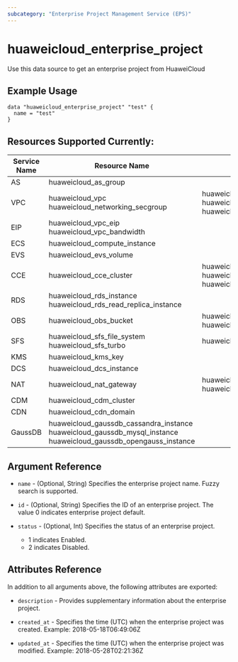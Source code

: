 ```yaml
---
subcategory: "Enterprise Project Management Service (EPS)"
---
```


# huaweicloud\_enterprise\_project

Use this data source to get an enterprise project from HuaweiCloud

## Example Usage

```hcl
data "huaweicloud_enterprise_project" "test" {
  name = "test"
}
```

## Resources Supported Currently:
Service Name | Resource Name | Sub Resource Name
---- | --- | ---
AS  | huaweicloud_as_group |
VPC | huaweicloud_vpc<br>huaweicloud_networking_secgroup | huaweicloud_vpc_subnet<br>huaweicloud_vpc_route<br>huaweicloud_networking_secgroup_rule
EIP | huaweicloud_vpc_eip<br>huaweicloud_vpc_bandwidth |
ECS | huaweicloud_compute_instance |
EVS | huaweicloud_evs_volume |
CCE | huaweicloud_cce_cluster | huaweicloud_cce_node<br>huaweicloud_cce_node_pool<br>huaweicloud_cce_addon
RDS | huaweicloud_rds_instance<br>huaweicloud_rds_read_replica_instance |
OBS | huaweicloud_obs_bucket | huaweicloud_obs_bucket_object<br>huaweicloud_obs_bucket_policy
SFS | huaweicloud_sfs_file_system<br>huaweicloud_sfs_turbo | huaweicloud_sfs_access_rule
KMS | huaweicloud_kms_key |
DCS | huaweicloud_dcs_instance |
NAT | huaweicloud_nat_gateway | huaweicloud_nat_snat_rule<br>huaweicloud_nat_dnat_rule
CDM | huaweicloud_cdm_cluster |
CDN | huaweicloud_cdn_domain |
GaussDB | huaweicloud_gaussdb_cassandra_instance<br>huaweicloud_gaussdb_mysql_instance<br>huaweicloud_gaussdb_opengauss_instance |

## Argument Reference

* `name` - (Optional, String) Specifies the enterprise project name. Fuzzy search is supported.

* `id` - (Optional, String) Specifies the ID of an enterprise project. The value 0 indicates enterprise project default.

* `status` - (Optional, Int) Specifies the status of an enterprise project.
    - 1 indicates Enabled.
    - 2 indicates Disabled.

## Attributes Reference

In addition to all arguments above, the following attributes are exported:

* `description` - Provides supplementary information about the enterprise project.

* `created_at` - Specifies the time (UTC) when the enterprise project was created. Example: 2018-05-18T06:49:06Z

* `updated_at` - Specifies the time (UTC) when the enterprise project was modified. Example: 2018-05-28T02:21:36Z

